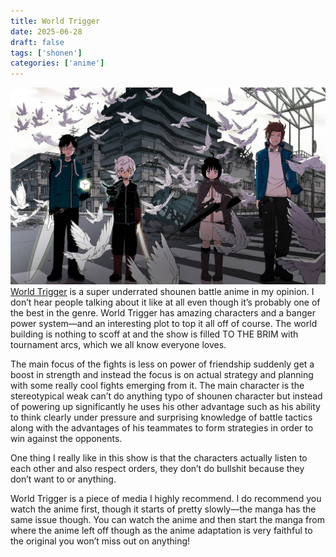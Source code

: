 ```yaml
---
title: World Trigger
date: 2025-06-28
draft: false
tags: ['shonen']
categories: ['anime']
---
```


![World Trigger.jpeg](/images/World_Trigger.jpeg)
[World Trigger](https://anilist.co/manga/78151/) is a super underrated shounen battle anime in my opinion. I don’t hear people talking about it like at all even though it’s probably one of the best in the genre. World Trigger has amazing characters and a banger power system—and an interesting plot to top it all off of course. The world building is nothing to scoff at and the show is filled TO THE BRIM with tournament arcs, which we all know everyone loves. 

The main focus of the fights is less on power of friendship suddenly get a boost in strength and instead the focus is on actual strategy and planning with some really cool fights emerging from it. The main character is the stereotypical weak can’t do anything typo of shounen character but instead of powering up significantly he uses his other advantage such as his ability to think clearly under pressure and surprising knowledge of battle tactics along with the advantages of his teammates to form strategies in order to win against the opponents.

One thing I really like in this show is that the characters actually listen to each other and also respect orders, they don’t do bullshit because they don’t want to or anything. 

World Trigger is a piece of media I highly recommend. I do recommend you watch the anime first, though it starts of pretty slowly—the manga has the same issue though. You can watch the anime and then start the manga from where the anime left off though as the anime adaptation is very faithful to the original you won’t miss out on anything!
